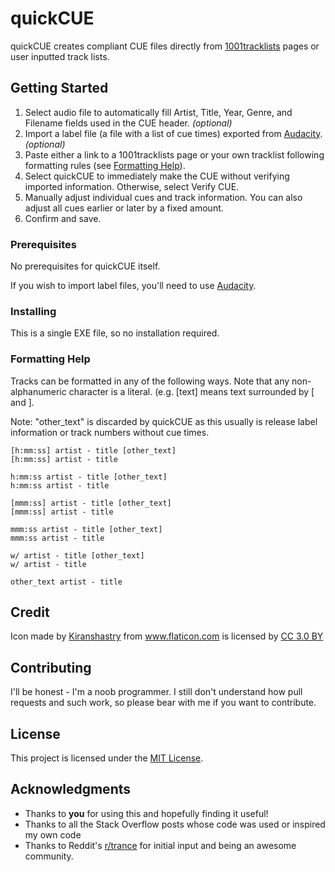 # quickCUE

quickCUE creates compliant CUE files directly from [1001tracklists](https://www.1001tracklists.com) pages or user inputted track lists.

## Getting Started

1. Select audio file to automatically fill Artist, Title, Year, Genre, and Filename fields used in the CUE header. *(optional)*
2. Import a label file (a file with a list of cue times) exported from <a href="https://www.audacityteam.org/" title="Audacity" target="_blank">Audacity</a>. *(optional)*
3. Paste either a link to a 1001tracklists page or your own tracklist following formatting rules (see [Formatting Help](#formatting-help)).
3. Select quickCUE to immediately make the CUE without verifying imported information. Otherwise, select Verify CUE.
4. Manually adjust individual cues and track information. You can also adjust all cues earlier or later by a fixed amount.
5. Confirm and save.

### Prerequisites

No prerequisites for quickCUE itself.

If you wish to import label files, you'll need to use <a href="https://www.audacityteam.org/" title="Audacity" target="_blank">Audacity</a>.

### Installing

This is a single EXE file, so no installation required.

### Formatting Help

Tracks can be formatted in any of the following ways. Note that any non-alphanumeric character is a literal. (e.g. [text] means text surrounded by [ and ].

Note: "other_text" is discarded by quickCUE as this usually is release label information or track numbers without cue times.
```
[h:mm:ss] artist - title [other_text] 
[h:mm:ss] artist - title 

h:mm:ss artist - title [other_text]
h:mm:ss artist - title

[mmm:ss] artist - title [other_text] 
[mmm:ss] artist - title

mmm:ss artist - title [other_text] 
mmm:ss artist - title

w/ artist - title [other_text] 
w/ artist - title

other_text artist - title
```

## Credit

<div>Icon made by <a href="https://www.flaticon.com/authors/kiranshastry" title="Kiranshastry" target="_blank">Kiranshastry</a> from <a href="https://www.flaticon.com/" title="Flaticon" target="_blank">www.flaticon.com</a> is licensed by <a href="http://creativecommons.org/licenses/by/3.0/" title="Creative Commons BY 3.0" target="_blank">CC 3.0 BY</a></div>

## Contributing

I'll be honest - I'm a noob programmer. I still don't understand how pull requests and such work, so please bear with me if you want to contribute.

## License

This project is licensed under the [MIT License](https://opensource.org/licenses/MIT).

## Acknowledgments
* Thanks to **you** for using this and hopefully finding it useful!
* Thanks to all the Stack Overflow posts whose code was used or inspired my own code
* Thanks to Reddit's <a href="http://www.reddit/com/r/trance/" title="r/trance" target="_blank">r/trance</a> for initial input and being an awesome community.

